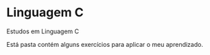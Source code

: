 # Linguagem C
 Estudos em Linguagem C

Está pasta contém alguns exercícios para aplicar o meu aprendizado.